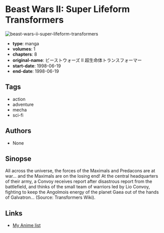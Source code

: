 # Beast Wars II: Super Lifeform Transformers

![beast-wars-ii-super-lifeform-transformers](https://cdn.myanimelist.net/images/manga/3/35678.jpg)

-   **type**: manga
-   **volumes**: 1
-   **chapters**: 8
-   **original-name**: ビーストウォーズ II 超生命体トランスフォーマー
-   **start-date**: 1998-06-19
-   **end-date**: 1998-06-19

## Tags

-   action
-   adventure
-   mecha
-   sci-fi

## Authors

-   None

## Sinopse

All across the universe, the forces of the Maximals and Predacons are at war... and the Maximals are on the losing end! At the central headquarters of their army, a Convoy receives report after disastrous report from the battlefield, and thinks of the small team of warriors led by Lio Convoy, fighting to keep the Angolmois energy of the planet Gaea out of the hands of Galvatron...
(Source: Transformers Wiki).

## Links

-   [My Anime list](https://myanimelist.net/manga/21997/Beast_Wars_II__Super_Lifeform_Transformers)
